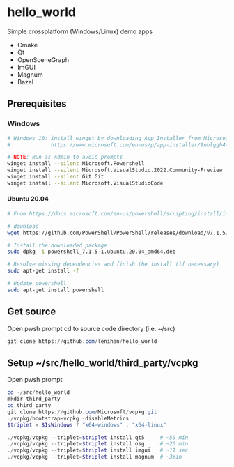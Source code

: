 # hello_world
Simple crossplatform (Windows/Linux) demo apps

* Cmake
* Qt
* OpenSceneGraph
* ImGUI
* Magnum
* Bazel

## Prerequisites

### Windows

```sh
# Windows 10: install winget by downloading App Installer from Microsoft Store
#             https://www.microsoft.com/en-us/p/app-installer/9nblggh4nns1?activetab=pivot:overviewtab

# NOTE: Run as Admin to avoid prompts
winget install --silent Microsoft.Powershell
winget install --silent Microsoft.VisualStudio.2022.Community-Preview
winget install --silent Git.Git
winget install --silent Microsoft.VisualStudioCode
```
#### Ubuntu 20.04

```sh
# From https://docs.microsoft.com/en-us/powershell/scripting/install/install-ubuntu?view=powershell-7.1

# download
wget https://github.com/PowerShell/PowerShell/releases/download/v7.1.5/powershell_7.1.5-1.ubuntu.20.04_amd64.deb

# Install the downloaded package
sudo dpkg -i powershell_7.1.5-1.ubuntu.20.04_amd64.deb

# Resolve missing dependencies and finish the install (if necessary)
sudo apt-get install -f

# Update powershell
sudo apt-get install powershell
```
## Get source

Open pwsh prompt
cd to source code directory (i.e. ~/src)

```powershell
git clone https://github.com/lenihan/hello_world
```

## Setup ~/src/hello_world/third_party/vcpkg

Open pwsh prompt

```powershell
cd ~/src/hello_world
mkdir third_party
cd third_party
git clone https://github.com/Microsoft/vcpkg.git
./vcpkg/bootstrap-vcpkg -disableMetrics
$triplet = $IsWindows ? "x64-windows" : "x64-linux"

./vcpkg/vcpkg --triplet=$triplet install qt5     # ~50 min
./vcpkg/vcpkg --triplet=$triplet install osg     # ~26 min
./vcpkg/vcpkg --triplet=$triplet install imgui   # ~11 sec
./vcpkg/vcpkg --triplet=$triplet install magnum  # ~3min


```



